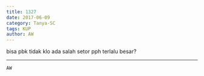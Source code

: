 ```yaml
---
title: 1327
date: 2017-06-09
category: Tanya-SC
tags: KUP
author: AW
---
```


bisa pbk tidak klo ada salah setor pph terlalu besar?

---



`AW`
